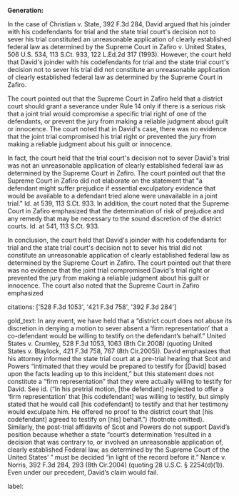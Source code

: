 **Generation:**

 <answer>
In the case of Christian v. State, 392 F.3d 284, David argued that his joinder with his codefendants for trial and the state trial court's decision not to sever his trial constituted an unreasonable application of clearly established federal law as determined by the Supreme Court in Zafiro v. United States, 506 U.S. 534, 113 S.Ct. 933, 122 L.Ed.2d 317 (1993). However, the court held that David's joinder with his codefendants for trial and the state trial court's decision not to sever his trial did not constitute an unreasonable application of clearly established federal law as determined by the Supreme Court in Zafiro.

The court pointed out that the Supreme Court in Zafiro held that a district court should grant a severance under Rule 14 only if there is a serious risk that a joint trial would compromise a specific trial right of one of the defendants, or prevent the jury from making a reliable judgment about guilt or innocence. The court noted that in David's case, there was no evidence that the joint trial compromised his trial right or prevented the jury from making a reliable judgment about his guilt or innocence.

In fact, the court held that the trial court's decision not to sever David's trial was not an unreasonable application of clearly established federal law as determined by the Supreme Court in Zafiro. The court pointed out that the Supreme Court in Zafiro did not elaborate on the statement that "a defendant might suffer prejudice if essential exculpatory evidence that would be available to a defendant tried alone were unavailable in a joint trial." Id. at 539, 113 S.Ct. 933. In addition, the court noted that the Supreme Court in Zafiro emphasized that the determination of risk of prejudice and any remedy that may be necessary to the sound discretion of the district courts. Id. at 541, 113 S.Ct. 933.

In conclusion, the court held that David's joinder with his codefendants for trial and the state trial court's decision not to sever his trial did not constitute an unreasonable application of clearly established federal law as determined by the Supreme Court in Zafiro. The court pointed out that there was no evidence that the joint trial compromised David's trial right or prevented the jury from making a reliable judgment about his guilt or innocence. The court also noted that the Supreme Court in Zafiro emphasized

citations: ['528 F.3d 1053', '421 F.3d 758', '392 F.3d 284']

gold_text: In any event, we have held that a “district court does not abuse its discretion in denying a motion to sever absent a ‘firm representation’ that a co-defendant would be willing to testify on the defendant’s behalf.” United States v. Crumley, 528 F.3d 1053, 1063 (8th Cir.2008) (quoting United States v. Blaylock, 421 F.3d 758, 767 (8th Cir.2005)). David emphasizes that his attorney informed the state trial court at a pre-trial hearing that Scot and Powers “intimated that they would be prepared to testify for [David] based upon the facts leading up to this incident,” but this statement does not constitute a “firm representation” that they were actually willing to testify for David. See id. (“In his pretrial motion, [the defendant] neglected to offer a ‘firm representation’ that [his codefendant] was willing to testify, but simply stated that he would call [his codefendant] to testify and that her testimony would exculpate him. He offered no proof to the district court that [his codefendant] agreed to testify on [his] behalf.”) (footnote omitted). Similarly, the post-trial affidavits of Scot and Powers do not support David’s position because whether a state “court’s determination ‘resulted in a decision that was contrary to, or involved an unreasonable application of, clearly established Federal law, as determined by the Supreme Court of the United States’ ” must be decided “in light of the record before it.” Nance v. Norris, 392 F.3d 284, 293 (8th Cir.2004) (quoting 28 U.S.C. § 2254(d)(1)). Even under our precedent, David’s claim would fail.

label: 